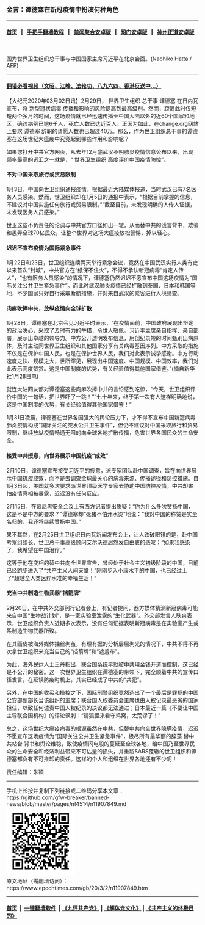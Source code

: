 ### 金言：谭德塞在新冠疫情中扮演何种角色
------------------------

#### [首页](https://github.com/gfw-breaker/banned-news/blob/master/README.md) &nbsp;&nbsp;|&nbsp;&nbsp; [手把手翻墙教程](https://github.com/gfw-breaker/guides/wiki) &nbsp;&nbsp;|&nbsp;&nbsp; [禁闻聚合安卓版](https://github.com/gfw-breaker/bn-android) &nbsp;&nbsp;|&nbsp;&nbsp; [网门安卓版](https://github.com/oGate2/oGate) &nbsp;&nbsp;|&nbsp;&nbsp; [神州正道安卓版](https://github.com/SzzdOgate/update) 



<div><img alt="" class="aligncenter wp-post-image" src="https://i.epochtimes.com/assets/uploads/2020/03/000_1OG8QA-600x400.jpg"/>
<div class="red16 caption">
 <p>
  图为世界卫生组织总干事与中国国家主席习近平在北京会面。(Naohiko Hatta / AFP)
 </p>
</div>
</div><hr/>

#### [翻墙必看视频（文昭、江峰、法轮功、八九六四、香港反送中...）](https://github.com/gfw-breaker/banned-news/blob/master/pages/link3.md)

<div><p>
 【大纪元2020年03月02日讯】2月29日，
 <ok href="https://www.epochtimes.com/gb/tag/%E4%B8%96%E7%95%8C%E5%8D%AB%E7%94%9F%E7%BB%84%E7%BB%87.html">
  世界卫生组织
 </ok>
 总干事
 <ok href="https://www.epochtimes.com/gb/tag/%E8%B0%AD%E5%BE%B7%E5%A1%9E.html">
  谭德塞
 </ok>
 在日内瓦宣布，将
 <ok href="https://www.epochtimes.com/gb/tag/%E6%96%B0%E5%9E%8B%E5%86%A0%E7%8A%B6%E7%97%85%E6%AF%92.html">
  新型冠状病毒
 </ok>
 传播和影响的风险提高到最高级别。然而，距离此时仅短短两个多月的时间，这场疫情就已经迅速传播至中国大陆以外的近60个国家和地区，确诊病例已逾6千人，死亡人数已达近百人。正因为如此，在change.org网站上要求
 <ok href="https://www.epochtimes.com/gb/tag/%E8%B0%AD%E5%BE%B7%E5%A1%9E.html">
  谭德塞
 </ok>
 辞职的请愿人数也已超过40万。那么，作为世卫组织总干事的谭德塞在这场世纪大瘟疫中究竟起到哪些作用和影响呢？
</p>
<p>
 如果您打开中共官方网页，从去年12月底武汉不明肺炎疫情信息公布以来，出现频率最高的词汇之一就是，“
 <ok href="https://www.epochtimes.com/gb/tag/%E4%B8%96%E7%95%8C%E5%8D%AB%E7%94%9F%E7%BB%84%E7%BB%87.html">
  世界卫生组织
 </ok>
 高度评价中国疫情防控”。
</p>
<h4>
 不对中国采取旅行或贸易限制
</h4>
<p>
 1月3日，中国向世卫组织通报疫情。根据最近大陆媒体报道，当时武汉已有7名医务人员感染。然而，世卫组织却在1月5日的通报中表示，“根据目前掌握的信息，不建议对中国实施任何旅行或贸易限制。”“截至目前，未发现明确的人传人证据，未发现医务人员感染。”
</p>
<p>
 世卫这些不负责任的论调与中共官方口径如出一辙，从而替中共的谎言背书，欺骗和愚弄全球70亿民众，让整个世界对这场大瘟疫放松警惕，掉以轻心。
</p>
<h4>
 迟迟不宣布疫情为国际紧急事件
</h4>
<p>
 1月22日和23日，世卫组织连续两天举行紧急会议，竟然在中国武汉实行人类有史以来首次“封城”，中共官方在“纸保不住火”，不得不承认新冠病毒“肯定人传人”，“也有医务人员感染”的情况下，谭德塞仍然迟迟不愿宣布中国这场疫情为“国际关注公共卫生紧急事件”。而此时武汉肺炎疫情已经扩散到泰国、日本和韩国等地，不少国家只好自行采取断航措施，并对来自武汉的乘客进行入境筛查。
</p>
<h4>
 肉麻吹捧中共，放纵疫情向全球扩散
</h4>
<p>
 1月28日，谭德塞在北京会见习近平时表示，“在疫情面前，中国政府展现出坚定的政治决心，采取了及时有力的举措，令世人敬佩。习近平主席亲自指挥、亲自部署，展示出卓越的领导力。中方公开透明发布信息，用创纪录短的时间甄别出病原体，及时主动同世界卫生组织和其他国家分享有关病毒基因序列。中方采取的措施不仅是在保护中国人民，也是在保护世界人民，我们对此表示诚挚感谢。中方行动速度之快、规模之大，世所罕见，展现出中国速度、中国规模、中国效率，我们对此表示高度赞赏。这是中国制度的优势，有关经验值得其他国家借鉴。”(摘自新华社1月28日电)
</p>
<p>
 就连大陆网友都对谭德塞这些肉麻吹捧中共的言论感到吃惊，“今天，世卫组织评价中国的一句话，把世界吓了一跳！”“七十年来，终于第一次有人这样明确地说，这是中国制度的优势，有关经验值得其他国家借鉴！”
</p>
<p>
 1月31日凌晨，谭德塞在世界各国强大的舆论压力下，才不得不宣布中国新冠病毒肺炎疫情构成“国际关注的突发公共卫生事件”，但仍不建议对中国采取旅行和贸易限制，继续放纵疫情畅通无阻的向全球各地扩散传播，危害世界各国民众的生命安全。
</p>
<h4>
 接受中共授意，向世界展示中国抗疫“成效”
</h4>
<p>
 2月10日，谭德塞宣布接受习近平的授意，派专家团队赴中国调查，旨在向世界展示中国抗疫成效，而不是去调查全球最关心的病毒来源、传播途径和防控措施。自1月3日起，美国就多次要求派世界顶级医学专家去协助中国防控疫情，中共却害怕疫情真相被暴露，迟迟没有任何反应。
</p>
<p>
 2月15日，在慕尼黑安全会议上有西方记者提出质疑：“你为什么多次赞扬中国，这是不是中方的要求？”谭德塞却“死猪不怕开水烫”地说：“我对中国的称赞是实至名归的，我还将继续赞扬中国。”
</p>
<p>
 果不其然，在2月25日世卫组织日内瓦新闻发布会上，让人跌破眼镜的是，赴中国考察组组长、世卫总干事高级顾问艾尔沃德居然发自由衷的感叹：“如果我感染了，我希望在中国治疗。”
</p>
<p>
 这等于他在变相的替中共向全世界宣告，曾经处于社会主义初级阶段的中国，目前已经跑步进入了“共产主义人间天堂！”刚刚步入小康水平的中国，也已经过上了“超越全人类医疗水准的幸福生活！”
</p>
<h4>
 充当中共制造生物武器“挡箭牌”
</h4>
<p>
 2月20日，在中共外交部例行记者会上，有记者提问，西方媒体猜测新冠病毒可能来自中国“生物战计划”，是一家实验室泄露的“生化武器”。外交部发言人耿爽表示，世卫组织负责人近期多次表示，没有任何证据表明新冠病毒是在实验室产生或系制造生物武器所致。
</p>
<p>
 在其画皮被海外媒体抽丝剥茧，有理有据的分析层层剥光的情况下，中共不得不再次拿世卫组织来充当自己的“挡箭牌”和“遮羞布”。
</p>
<p>
 为此，海外民运人士王丹指出，联合国系统早就被中共用金钱开道而控制，这已经是不公开的秘密。这一次世界卫生组织在谭德塞的带领下，完全顺着中共的宣传口径发言，在延误防疫时机上，其实已经成了中共的“共犯”。
</p>
<p>
 另外，在中国的收买和操控之下，国际刑警组织竟然选出了一个最后是罪犯的中国公安部副部长当该组织的主席；联合国人权委员会主席也由人权记录最恶劣的国家担任，以致任何谴责中国人权纪录的决议都无法通过；日本最近一篇《不要让中国主导联合国机构》的评论讽刺：“请狐狸来看守鸡窝，太荒谬了！”
</p>
<p>
 总之，这场世纪大瘟疫病毒的根源虽然在中共，但替中共向全世界隐瞒疫情，迟迟不愿宣布这场疫情为“国际关注公共卫生紧急事件”，极尽所有最华丽的辞藻
 <ok href="https://www.epochtimes.com/gb/tag/%E6%9B%BF%E4%B8%AD%E5%85%B1%E7%AB%99%E5%8F%B0.html">
  替中共站台
 </ok>
 背书和舆论维稳，致使疫情闪电般的蔓延至全球各地，给中国乃至世界民众的生命安全和经济利益带来不可估量的损失，并重蹈SARS覆辙的世卫组织和谭德塞都负有不可推卸的责任。这样的个人和组织在世界各地还有不少呢！
</p>
<p>
 责任编辑：朱颖
</p>
</div>
<hr/>
手机上长按并复制下列链接或二维码分享本文章：<br/>
https://github.com/gfw-breaker/banned-news/blob/master/pages/nf4514/n11907849.md <br/>
<a href='https://github.com/gfw-breaker/banned-news/blob/master/pages/nf4514/n11907849.md'><img src='https://github.com/gfw-breaker/banned-news/blob/master/pages/nf4514/n11907849.md.png'/></a> <br/>
原文地址（需翻墙访问）：https://www.epochtimes.com/gb/20/3/2/n11907849.htm


------------------------
#### [首页](https://github.com/gfw-breaker/banned-news/blob/master/README.md) &nbsp;|&nbsp; [一键翻墙软件](https://github.com/gfw-breaker/nogfw/blob/master/README.md) &nbsp;| [《九评共产党》](https://github.com/gfw-breaker/9ping.md/blob/master/README.md#九评之一评共产党是什么) | [《解体党文化》](https://github.com/gfw-breaker/jtdwh.md/blob/master/README.md) | [《共产主义的终极目的》](https://github.com/gfw-breaker/gczydzjmd.md/blob/master/README.md)


<img src='http://gfw-breaker.win/banned-news/pages/nf4514/n11907849.md' width='0px' height='0px'/>